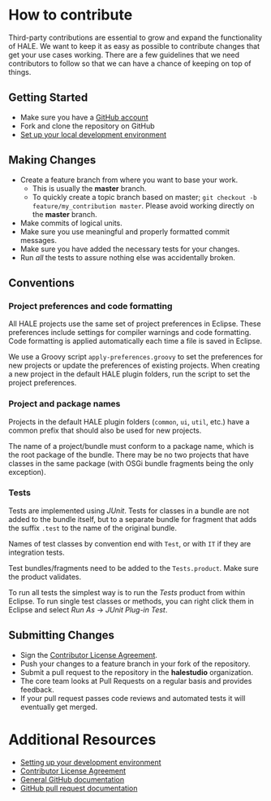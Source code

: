 # How to contribute

Third-party contributions are essential to grow and expand the functionality of HALE.
We want to keep it as easy as possible to contribute changes that get your use cases working.
There are a few guidelines that we need contributors to follow so that we can have a chance of keeping on top of things.

## Getting Started

* Make sure you have a [GitHub account](https://github.com/signup/free)
* Fork and clone the repository on GitHub
* [Set up your local development environment](https://github.com/halestudio/hale/wiki/Set-up-your-development-environment)

## Making Changes

* Create a feature branch from where you want to base your work.
  * This is usually the **master** branch.
  * To quickly create a topic branch based on master; `git checkout -b
    feature/my_contribution master`. Please avoid working directly on the
    **master** branch.
* Make commits of logical units.
* Make sure you use meaningful and properly formatted commit messages.
* Make sure you have added the necessary tests for your changes.
* Run _all_ the tests to assure nothing else was accidentally broken.

## Conventions

### Project preferences and code formatting

All HALE projects use the same set of project preferences in Eclipse.
These preferences include settings for compiler warnings and code formatting.
Code formatting is applied automatically each time a file is saved in Eclipse.

We use a Groovy script `apply-preferences.groovy` to set the preferences for new projects or update the preferences of existing projects.
When creating a new project in the default HALE plugin folders, run the script to set the project preferences.


### Project and package names

Projects in the default HALE plugin folders (`common`, `ui`, `util`, etc.) have a common prefix that should also be used for new projects.

The name of a project/bundle must conform to a package name, which is the root package of the bundle.
There may be no two projects that have classes in the same package (with OSGi bundle fragments being the only exception).


### Tests

Tests are implemented using *JUnit*. Tests for classes in a bundle are not added to the bundle itself, but to a separate bundle for fragment that adds the suffix `.test` to the name of the original bundle.

Names of test classes by convention end with `Test`, or with `IT` if they are integration tests.

Test bundles/fragments need to be added to the `Tests.product`. Make sure the product validates.

To run all tests the simplest way is to run the *Tests* product from within Eclipse. To run single test classes or methods, you can right click them in Eclipse and select *Run As* → *JUnit Plug-in Test*.


## Submitting Changes

* Sign the [Contributor License Agreement](https://wetransform.box.com/v/hale-cla).
* Push your changes to a feature branch in your fork of the repository.
* Submit a pull request to the repository in the **halestudio** organization.
* The core team looks at Pull Requests on a regular basis and provides feedback.
* If your pull request passes code reviews and automated tests it will eventually get merged.

# Additional Resources

* [Setting up your development environment](https://github.com/halestudio/hale/wiki/Set-up-your-development-environment)
* [Contributor License Agreement](https://wetransform.box.com/v/hale-cla)
* [General GitHub documentation](https://help.github.com/)
* [GitHub pull request documentation](https://help.github.com/send-pull-requests/)
